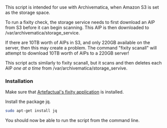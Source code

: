 This script is intended for use with Archivematica, when Amazon S3 is set as the storage space.

To run a fixity check, the storage service needs to first download an AIP from S3 before it can begin scanning. This AIP is then downloaded to /var/archivematica/storage_service.

If there are 10TB worth of AIPs in S3, and only 220GB available on the server, then this may create a problem. The command "fixity scanall" will attempt to download 10TB worth of AIPs to a 220GB server!

This script acts similarly to fixity scanall, but it scans and then deletes each AIP *one at a time* from /var/archivematica/storage_servive.

### Installation ###

Make sure that [Artefactual's fixity application](https://www.archivematica.org/en/docs/storage-service-0.13/fixity/) is installed.

Install the package jq.

```bash
sudo apt-get install jq
```

You should now be able to run the script from the command line.
